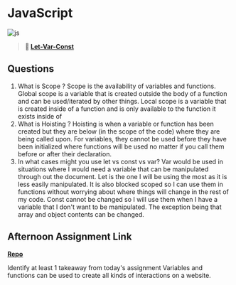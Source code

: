 # JavaScript

![js](https://bcw.blob.core.windows.net/public/img/courses/js.gif)

> **📖 [Let-Var-Const](https://codeworksacademy.com/fs-student-guide/resources/wk2/01-Let-Var-Const)**

## Questions

1. What is Scope ?
  Scope is the availability of variables and functions.  Global scope is a variable that is created outside the body of a function and can be used/iterated by other things.  Local scope is a variable that is created inside of a function and is only available to the function it exists inside of
2. What is Hoisting ?
  Hoisting is when a variable or function has been created but they are below (in the scope of the code) where they are being called upon. For variables, they cannot be used before they have been initialized where functions will be used no matter if you call them before or after their declaration.
3. In what cases might you use let vs const vs var?
  Var would be used in situations where I would need a variable that can be manipulated through out the document.
  Let is the one I will be using the most as it is less easily manipulated.  It is also blocked scoped so I can use them in functions without worrying about where things will change in the rest of my code.
  Const cannot be changed so I will use them when I have a variable that I don't want to be manipulated.  The exception being that array and object contents can be changed.
## Afternoon Assignment Link

**[Repo](https://github.com/EricMGustafson/scoreboard)**

Identify at least 1 takeaway from today's assignment
Variables and functions can be used to create all kinds of interactions on a website.
